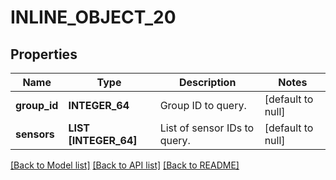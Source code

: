 # INLINE_OBJECT_20

## Properties
Name | Type | Description | Notes
------------ | ------------- | ------------- | -------------
**group_id** | **INTEGER_64** | Group ID to query. | [default to null]
**sensors** | **LIST [INTEGER_64]** | List of sensor IDs to query. | [default to null]

[[Back to Model list]](../README.md#documentation-for-models) [[Back to API list]](../README.md#documentation-for-api-endpoints) [[Back to README]](../README.md)


